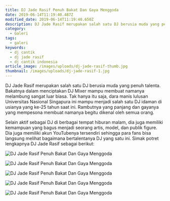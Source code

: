 ```yaml
---
title: DJ Jade Rasif Penuh Bakat Dan Gaya Menggoda
date: 2019-06-14T11:19:40.487Z
modified_date: 2019-06-14T11:19:40.650Z
description: DJ Jade Rasif merupakan salah satu DJ berusia muda yang penuh talenta. Bakatnya dalam menciptakan DJ Mixer mampu membuat namanya melambung sangat luar biasa.
category:
  - Galeri
tags:
  - galeri
keywords:
  - dj cantik
  - dj jade rasif
  - dj cantik indonesia
article_image: /images/uploads/dj-jade-rasif-thumb.jpg
thumbnail: /images/uploads/dj-jade-rasif-1.jpg
---
```

DJ Jade Rasif merupakan salah satu DJ berusia muda yang penuh talenta. Bakatnya dalam menciptakan DJ Mixer mampu membuat namanya melambung sangat luar biasa. Tak hanya itu saja, dara manis lulusan Universitas Nasional Singapura ini mampu menjadi salah satu DJ idaman di usianya yang ke-25 tahun saat ini. Rambutnya yang panjang dan gayanya yang mempesona membuat namanya begitu dikenal oleh semua orang.

Selain aktif sebagai DJ di berbagai tempat hiburan malam, dia juga memiliki kemampuan yang bagus menjadi seorang artis, model, dan publik figure. Dia juga memiliki akun YouTubenya tersendiri sehingga para fans bisa langsung melihat bagaimana bertalentanya DJ yang satu ini. Simak potret lengkapnya DJ Jade Rasif sebagai berikut:

![DJ Jade Rasif Penuh Bakat Dan Gaya Menggoda](https://res.cloudinary.com/kodai/image/upload/v1567489537/dm/dj/dj-jade-rasif-1.jpg)

![DJ Jade Rasif Penuh Bakat Dan Gaya Menggoda](https://res.cloudinary.com/kodai/image/upload/v1567489537/dm/dj/dj-jade-rasif-2.jpg)

![DJ Jade Rasif Penuh Bakat Dan Gaya Menggoda](/https://res.cloudinary.com/kodai/image/upload/v1567489537/dm/dj/dj-jade-rasif-3.jpg)

![DJ Jade Rasif Penuh Bakat Dan Gaya Menggoda](https://res.cloudinary.com/kodai/image/upload/v1567489537/dm/dj/dj-jade-rasif-4.jpg)

![DJ Jade Rasif Penuh Bakat Dan Gaya Menggoda](https://res.cloudinary.com/kodai/image/upload/v1567489537/dm/dj/dj-jade-rasif-5.jpg)

